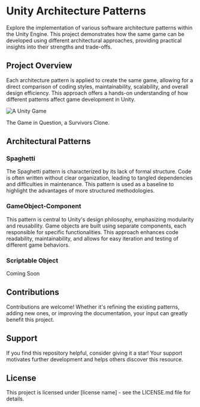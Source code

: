 # Unity Architecture Patterns

Explore the implementation of various software architecture patterns within the Unity Engine. This project demonstrates how the same game can be developed using different architectural approaches, providing practical insights into their strengths and trade-offs.

## Project Overview

Each architecture pattern is applied to create the same game, allowing for a direct comparison of coding styles, maintainability, scalability, and overall design efficiency. This approach offers a hands-on understanding of how different patterns affect game development in Unity.

![A Unity Game](https://cdn-images-1.medium.com/max/880/0*ZoXzNVAQepP0wwTn.gif)

The Game in Question, a Survivors Clone.


## Architectural Patterns

### Spaghetti
The Spaghetti pattern is characterized by its lack of formal structure. Code is often written without clear organization, leading to tangled dependencies and difficulties in maintenance. This pattern is used as a baseline to highlight the advantages of more structured methodologies.

### GameObject-Component
This pattern is central to Unity's design philosophy, emphasizing modularity and reusability. Game objects are built using separate components, each responsible for specific functionalities. This approach enhances code readability, maintainability, and allows for easy iteration and testing of different game behaviors.

### Scriptable Object
Coming Soon

## Contributions

Contributions are welcome! Whether it's refining the existing patterns, adding new ones, or improving the documentation, your input can greatly benefit this project.

## Support

If you find this repository helpful, consider giving it a star! Your support motivates further development and helps others discover this resource.

## License

This project is licensed under [license name] - see the LICENSE.md file for details.
